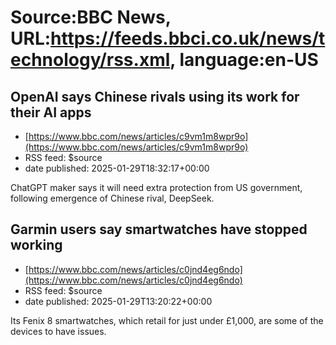 # Source:BBC News, URL:https://feeds.bbci.co.uk/news/technology/rss.xml, language:en-US

## OpenAI says Chinese rivals using its work for their AI apps
 - [https://www.bbc.com/news/articles/c9vm1m8wpr9o](https://www.bbc.com/news/articles/c9vm1m8wpr9o)
 - RSS feed: $source
 - date published: 2025-01-29T18:32:17+00:00

ChatGPT maker says it will need extra protection from US government, following emergence of Chinese rival, DeepSeek.

## Garmin users say smartwatches have stopped working
 - [https://www.bbc.com/news/articles/c0jnd4eg6ndo](https://www.bbc.com/news/articles/c0jnd4eg6ndo)
 - RSS feed: $source
 - date published: 2025-01-29T13:20:22+00:00

Its Fenix 8 smartwatches, which retail for just under £1,000, are some of the devices to have issues.

